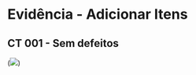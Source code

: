 # Evidência - Adicionar Itens

##  CT 001 - Sem defeitos
<p>
(<img src="https://drive.google.com/file/d/1RA7DwUpERXG3mvluyxhs4_8JajRJh1fQ/view?usp=drive_link">)
</p>